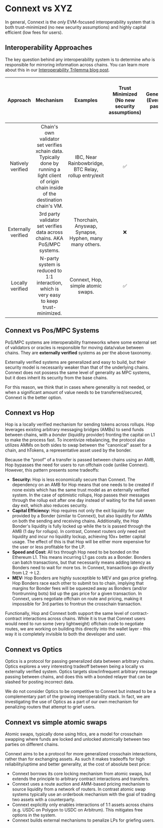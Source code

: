 # Connext vs XYZ

In general, Connext is the *only* EVM-focused interoperability system that is both trust-minimized (no new security assumptions) and highly capital efficient (low fees for users).

## Interoperability Approaches

The key question behind any interoperability system is to determine *who* is responsible for mirroring information across chains. You can learn more about this in our [Interoperability Trilemma blog post](https://medium.com/connext/the-interoperability-trilemma-657c2cf69f17).

|       Approach      |                                                                     Mechanism                                                                    |                        Examples                       | Trust Minimized (No new security assumptions) | Generalized (Event data passing) | Cheap/fast, easy to build, & easy to extend to more systems |
|:-------------------:|:------------------------------------------------------------------------------------------------------------------------------------------------:|:-----------------------------------------------------:|:---------------------------------------------:|:--------------------------------:|:-----------------------------------------------------------:|
| Natively verified   | Chain's own validator set verifies xchain data.  Typically done by running a light client of origin chain inside of the destination chain's VM.  | IBC, Near Rainbowbridge, BTC Relay, rollup entry/exit |                       ✅                       |                 ✅                |                              ❌                              |
| Externally verified | 3rd party validator set verifies data across chains. AKA PoS/MPC systems.                                                                        | Thorchain, Anyswap, Synapse, Hyphen, many many others.         |                       ❌                       |                 ✅                |                              ✅                              |
| Locally verified    | N-party system is reduced to 1:1 interaction, which is very easy to keep trust-minimized.                                                        | Connext, Hop, simple atomic swaps.                    |                       ✅                       |                 ❌                |                              ✅                              |

## Connext vs Pos/MPC Systems

PoS/MPC systems are interoperability frameworks where some external set of validators or oracles is responsible for moving data/value between chains. They are **externally verified** systems as per the above taxonomy.

Externally verified systems are generalized and easy to build, but their security model is necessarily weaker than that of the underlying chains. Connext does not possess the same level of generality as MPC systems, but it does inherit its security from the base chains.

For this reason, we think that in cases where generality is not needed, or when a significant amount of value needs to be transferred/secured, Connext is the better option.

## Connext vs Hop

Hop is a locally verified mechanism for sending tokens across rollups. Hop leverages existing arbitrary messaging bridges (AMBs) to send funds between chains, with a *bonder* (liquidity provider) fronting the capital on L1 to make the process fast. To incentivize rebalancing, the protocol also utilizes AMMs on both sides to swap between the "canonical" asset for a chain, and hTokens, a representative asset used by the bonder.

Because the "proof" of a transfer is passed between chains using an AMB, Hop bypasses the need for users to run offchain code (unlike Connext). However, this pattern presents some tradeoffs:

- **Security:** Hop is less economically secure than Connext. The dependency on an AMB for Hop means that one needs to be created if none exists which has the same trust model as an externally verified system. In the case of optimistic rollups, Hop passes their messages through the rollup exit after one day instead of waiting for the full seven day exit, which also reduces security.
- **Capital Efficiency:** Hop requires not only the exit liquidity for user provided by a Bonder (similar to Connext), but also liquidity for AMMs on both the sending and receiving chains. Additionally, the Hop Bonder's liquidity is fully locked up while the tx is passed through the AMB (1 day for rollups). In contrast, Connext routers *only* need exit liquidity and incur no liquidity lockup, achieving 10x+ better capital usage. The effect of this is that Hop will be either more expensive for the user or less profitable for the LP.
- **Speed and Cost:** All txs through Hop need to be bonded on the Ethereum L1. This means incurring L1 gas costs as a Bonder. Bonders can batch transactions, but that necessarily means adding latency as Bonders need to wait for more txs. In Connext, transactions go *directly* from L2 -> L2.
- **MEV:** Hop Bonders are highly susceptible to MEV and gas price griefing. Hop Bonders race each other to submit txs to chain, implying that margins for Bonder fees will be squeezed away as Bonders (and/or frontrunning bots) bid up the gas price for a given transaction. In Connext, users negotiate offchain on route and pricing, making it impossible for 3rd parties to frontrun the crosschain transaction.

Functionally, Hop and Connext both support the same level of contract-contract interactions across chains. While it is true that Connext users would need to run some (very lightweight) offchain code to negotiate routes, we are working on building this directly into the wallet layer - this way it is completely invisible to both the developer and user.

## Connext vs Optics

Optics is a protocol for passing generalized data between arbitrary chains. Optics explores a very interesting tradeoff between being a locally vs externally verified system. Optics targets slow/infrequent arbitrary message passing between chains, and does this with a bonded relayer that can be slashed for posting incorrect data.

We do not consider Optics to be competitive to Connext but instead to be a complementary part of the growing interoperability stack. In fact, we are investigating the use of Optics as a part of our own mechanism for penalizing routers that attempt to grief users.

## Connext vs simple atomic swaps

Atomic swaps, typically done using htlcs, are a model for crosschain swapping where funds are locked and unlocked atomically between two parties on different chains.

Connext aims to be a protocol for more generalized crosschain interactions, rather than for exchanging assets. As such it makes tradeoffs for high reliability/uptime and better generality, at the cost of absolute best price:
- Connext borrows its core locking mechanism from atomic swaps, but extends the principle to arbitrary contract interactions and transfers.
- Connext uses a route auction and AMM-based pricing mechanism to source liquidity from a network of routers. In contrast atomic swap systems typically use an orderbook mechanism with the goal of trading two assets with a counterparty.
- Connext explicitly only enables interactions of 1:1 assets across chains (e.g. USDC on Polygon to USDC on Arbitrum). This mitigates free options in the system.
- Connext builds external mechanisms to penalize LPs for griefing users.
